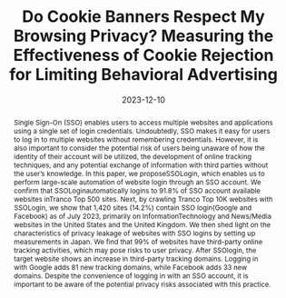 ---
title: "Do Cookie Banners Respect My Browsing Privacy? Measuring the Effectiveness of Cookie Rejection for Limiting Behavioral Advertising"
date: 2023-12-10
publishDate: 2023-12-10
authors: ["Tien-Huy Pham", "Quoc-Huy Vo", "Ha Dao", "Kensuke Fukuda"]
publication_types: ["1"]
abstract: "Single Sign-On (SSO) enables users to access multiple websites and applications using a single set of login credentials. Undoubtedly, SSO makes it easy for users to log in to multiple websites without remembering credentials. However, it is also important to consider the potential risk of users being unaware of how the identity of their account will be utilized, the development of online tracking techniques, and any potential exchange of information with third parties without the user’s knowledge. In this paper, we proposeSSOLogin, which enables us to perform large-scale automation of website login through an SSO account. We confirm that SSOLoginautomatically logins to 91.8% of SSO account available websites inTranco Top 500 sites. Next, by crawling Tranco Top 10K websites with SSOLogin, we show that 1,420 sites (14.2%) contain SSO login(Google and Facebook) as of July 2023, primarily on InformationTechnology and News/Media websites in the United States and the United Kingdom. We then shed light on the characteristics of privacy leakage of websites with SSO logins by setting up measurements in Japan. We find that 99% of websites have third-party online tracking activities, which may pose risks to user privacy. After SSOlogin, the target website shows an increase in third-party tracking domains. Logging in with Google adds 81 new tracking domains, while Facebook adds 33 new domains. Despite the convenience of logging in with an SSO account, it is important to be aware of the potential privacy risks associated with this practice."
featured: true
publication: "Proceedings of the AINTEC"
links:
  - icon_pack: fas
    icon: scroll
    name: PDF
    url: 'files/papers/PVDF_AINTEC2023.pdf'
---